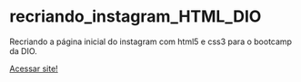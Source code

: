 # recriando_instagram_HTML_DIO
Recriando a página inicial do instagram com html5 e css3 para o bootcamp da DIO.

<a href='https://rafagomes93.github.io/recriando_instagram_HTML_DIO/'>Acessar site!</a>
